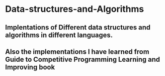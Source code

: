 # Data-structures-and-Algorithms
## Implentations of Different data structures and algorithms in different languages.
## Also the implementations I have learned from Guide to Competitive Programming Learning and Improving book
